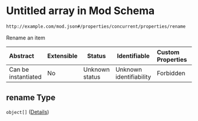 # Untitled array in Mod Schema

```txt
http://example.com/mod.json#/properties/concurrent/properties/rename
```

Rename an item


| Abstract            | Extensible | Status         | Identifiable            | Custom Properties | Additional Properties | Access Restrictions | Defined In                                                                 |
| :------------------ | ---------- | -------------- | ----------------------- | :---------------- | --------------------- | ------------------- | -------------------------------------------------------------------------- |
| Can be instantiated | No         | Unknown status | Unknown identifiability | Forbidden         | Allowed               | none                | [generic.schema.json\*](../out/generic.schema.json "open original schema") |

## rename Type

`object[]` ([Details](generic-properties-concurrent-properties-rename-items.md))
